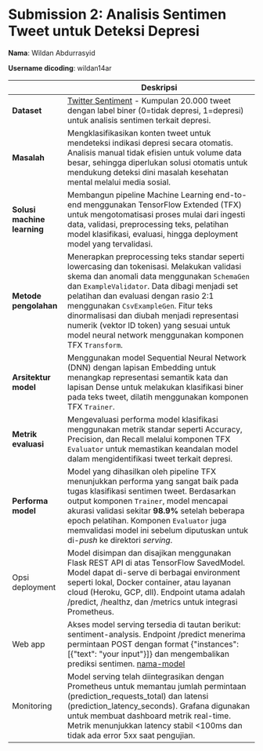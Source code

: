 # Submission 2: Analisis Sentimen Tweet untuk Deteksi Depresi

**Nama**: Wildan Abdurrasyid

**Username dicoding**: wildan14ar

|                 | Deskripsi                                                                                                                               |
|-----------------|-----------------------------------------------------------------------------------------------------------------------------------------|
| **Dataset**     | [Twitter Sentiment](https://www.kaggle.com/datasets/gargmanas/sentimental-analysis-for-tweets) - Kumpulan 20.000 tweet dengan label biner (0=tidak depresi, 1=depresi) untuk analisis sentimen terkait depresi. |
| **Masalah**     | Mengklasifikasikan konten tweet untuk mendeteksi indikasi depresi secara otomatis. Analisis manual tidak efisien untuk volume data besar, sehingga diperlukan solusi otomatis untuk mendukung deteksi dini masalah kesehatan mental melalui media sosial. |
| **Solusi machine learning** | Membangun pipeline Machine Learning end-to-end menggunakan TensorFlow Extended (TFX) untuk mengotomatisasi proses mulai dari ingesti data, validasi, preprocessing teks, pelatihan model klasifikasi, evaluasi, hingga deployment model yang tervalidasi. |
| **Metode pengolahan** | Menerapkan preprocessing teks standar seperti lowercasing dan tokenisasi. Melakukan validasi skema dan anomali data menggunakan `SchemaGen` dan `ExampleValidator`. Data dibagi menjadi set pelatihan dan evaluasi dengan rasio 2:1 menggunakan `CsvExampleGen`. Fitur teks dinormalisasi dan diubah menjadi representasi numerik (vektor ID token) yang sesuai untuk model neural network menggunakan komponen TFX `Transform`. |
| **Arsitektur model** | Menggunakan model Sequential Neural Network (DNN) dengan lapisan Embedding untuk menangkap representasi semantik kata dan lapisan Dense untuk melakukan klasifikasi biner pada teks tweet, dilatih menggunakan komponen TFX `Trainer`. |
| **Metrik evaluasi** | Mengevaluasi performa model klasifikasi menggunakan metrik standar seperti Accuracy, Precision, dan Recall melalui komponen TFX `Evaluator` untuk memastikan keandalan model dalam mengidentifikasi tweet terkait depresi. |
| **Performa model** | Model yang dihasilkan oleh pipeline TFX menunjukkan performa yang sangat baik pada tugas klasifikasi sentimen tweet. Berdasarkan output komponen `Trainer`, model mencapai akurasi validasi sekitar **98.9%** setelah beberapa epoch pelatihan. Komponen `Evaluator` juga memvalidasi model ini sebelum diputuskan untuk di-*push* ke direktori *serving*. |
| Opsi deployment | Model disimpan dan disajikan menggunakan Flask REST API di atas TensorFlow SavedModel. Model dapat di-serve di berbagai environment seperti lokal, Docker container, atau layanan cloud (Heroku, GCP, dll). Endpoint utama adalah /predict, /healthz, dan /metrics untuk integrasi Prometheus. |
| Web app | Akses model serving tersedia di tautan berikut: sentiment-analysis. Endpoint /predict menerima permintaan POST dengan format {"instances": [{"text": "your input"}]} dan mengembalikan prediksi sentimen. [nama-model](https://model-resiko-kredit.herokuapp.com/v1/models/model-resiko-kredit/metadata)|
| Monitoring | 	Model serving telah diintegrasikan dengan Prometheus untuk memantau jumlah permintaan (prediction_requests_total) dan latensi (prediction_latency_seconds). Grafana digunakan untuk membuat dashboard metrik real-time. Metrik menunjukkan latency stabil <100ms dan tidak ada error 5xx saat pengujian. |